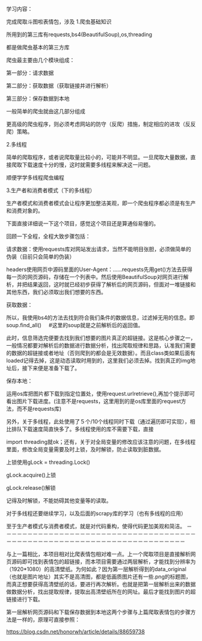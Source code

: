学习内容：

完成爬取斗图啦表情包，涉及
1.爬虫基础知识

所用到的第三库有requests,bs4(BeautifulSoup),os,threading

都是做爬虫基本的第三方库

爬虫最主要由几个模块组成：

第一部分：请求数据

第二部分：获取数据（获取链接并进行解析）

第三部分：保存数据到本地

一般简单的爬虫就由这几部分组成

更高级的爬虫程序，则必须考虑网站的防守（反爬）措施，制定相应的进攻（反反爬）策略。

2.多线程

简单的爬取程序，或者说爬取量比较小的，可能并不明显。一旦爬取大量数据，直接爬取下载速度十分的慢，这时就需要多线程来解决这一问题。

顺便学学多线程爬虫编程

3.生产者和消费者模式（下的多线程）

生产者模式和消费者模式会让程序更加整洁美观，即一个爬虫程序都必须是有生产和消费对象的。

下面直接详细说一下这个项目，感觉这个项目还是算通俗易懂的。

回顾一下全程，全程大致步骤包括：

请求数据：使用requests库对网站发出请求，当然不能明目张胆，必须做简单的伪装（目前只会简单的伪装）

headers使用网页中源码里面的User-Agent：……requests先用get()方法去获得每一页的网页源码，存储在一个列表中。然后使用BeautifulSoup对网页进行解析，并把结果返回，这时就已经初步获得了解析后的网页源码，但面对一堆链接和其他东西，我们必须取出我们想要的东西。

获取数据：

所以，我使用bs4的方法去找到符合我们条件的数据信息，过滤掉无用的信息。即soup.find_all()     #这里的soup就是之前解析后的返回值。

此时，信息筛选完便要去找到我们想要的图片真正的超链接。这是核心步骤之一，一般情况都要对解析后的数据进行数据分析，找出爬取规律和思路，认准我们需要的数据的超链接或者地址（否则爬到的都会是无效数据）。而且class类如果后面有loaded记得去掉，这是动态读取时用到的，这里我们必须去掉。找到真正的img地址后，接下来便是准备下载了。

保存本地：

运用os库把图片都下载到指定位置处，使用request.urlretrieve(),再加个提示即可看出图片下载进度。(注意不是requests，这里用到的是os库里面的request方法，而不是requests库)

另外，关于多线程，此处使用了５个/10个线程同时下载（通过遍历即可实现），相比排队下载速度简直快多了。多线程使用的库不需要下载，直接

import threading就ok；还有，关于对全局变量的修改应该注意的问题，在多线程里面，修改全局变量需要及时上锁，及时解锁，防止读取到脏数据。

上锁使用gLock = threading.Lock()

gLock.acquire()上锁

gLock.release()解锁

记得及时解锁，不能妨碍其他变量等的读取。

对于多线程还要继续学习，以及后面的scrapy库的学习（也有多线程的应用）

至于生产者模式与消费者模式，就是对代码重构，使得代码更加美观和简洁。
－－－－－－－－－－－－－－－－－－－－－－－－－－－－－－－－－－－－－－－－－－－－－－－－－－－－－－－－－－－－－－－－－－－－－－－

与上一篇相比，本项目相对比爬表情包相对难一点。上一个爬取项目是直接解析网页源码即可找到表情包的超链接，而本项目需要通过两层解析，才能找到分辨率为（1920*1080）的高清壁纸。为何如此？因为第一层解析得到的data_original（也就是图片地址）其实不是高清图，都是低画质图片还有一些.png的标题图，而真正想要获得高清壁纸的话，要进行再次解析。也就是把第一层解析出来的数据做数据分析，找出提取规律，提取出高清壁纸所在的网址。最后才能找到图片的超链接进行下载。

第一层解析网页源码和下载保存数据到本地这两个步骤与上篇爬取表情包的步骤方法是一样的，原理可直接参照：

https://blog.csdn.net/honorwh/article/details/88659738
